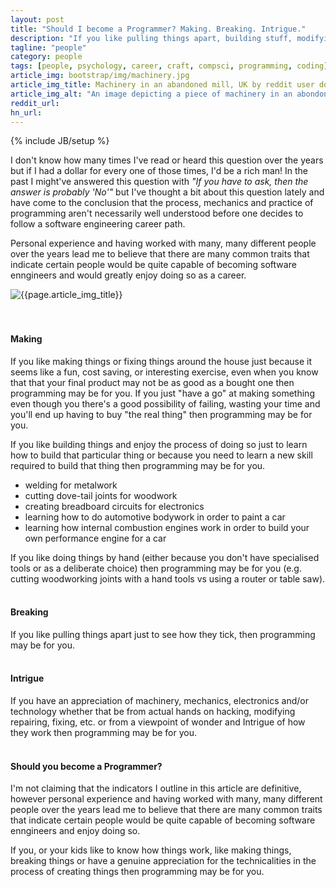 ```yaml
---
layout: post
title: "Should I become a Programmer? Making. Breaking. Intrigue."
description: "If you like pulling things apart, building stuff, modifying stuff or are good with your hands, then programming might be for you"
tagline: "people"
category: people
tags: [people, psychology, career, craft, compsci, programming, coding]
article_img: bootstrap/img/machinery.jpg
article_img_title: Machinery in an abandoned mill, UK by reddit user donebythehands
article_img_alt: "An image depicting a piece of machinery in an abondoned mill from the subreddit: MachinePorn"
reddit_url:
hn_url:
---
```

{% include JB/setup %}
<div class="intro">
  <div class="intro-txt">
  <p>
    I don't know how many times I've read or heard this question over the years but if I had a dollar for every one of those times, I'd be a rich man! In the past I might've answered this question with <i>"If you have to ask, then the answer is probably 'No'"</i> but I've thought a bit about this question lately and have come to the conclusion that the process, mechanics and practice of programming aren't necessarily well understood before one decides to follow a software engineering career path.
  </p>
  <p>
    Personal experience and having worked with many, many different people over the years lead me to believe that there are many common traits that indicate certain people would be quite capable of becoming software enngineers and would greatly enjoy doing so as a career.
  </p>
  </div>
<div class="intro-img-border">
<div class="intro-img-bevel">
<div class="intro-img">
<img class="article-image" alt="{{page.article_img_title}}" title="{{page.article_img_title}}" src="{{ASSET_PATH}}/{{page.article_img}}"/>
</div>
</div>
</div>
</div>
<br/>
<br/>


#### Making
If you like making things or fixing things around the house just because it seems like a fun, cost saving, or interesting exercise, even when you know that that your final product may not be as good as a bought one then programming may be for you. If you just "have a go" at making something even though you there's a good possibility of failing, wasting your time and you'll end up having to buy "the real thing" then programming may be for you.


If you like building things and enjoy the process of doing so just to learn how to build that particular thing or because you need to learn a new skill required to build that thing then programming may be for you.

 * welding for metalwork
 * cutting dove-tail joints for woodwork
 * creating breadboard circuits for electronics
 * learning how to do automotive bodywork in order to paint a car
 * learning how internal combustion engines work in order to build your own performance engine for a car

 
If you like doing things by hand (either because you don't have specialised tools or as a deliberate choice) then programming may be for you (e.g. cutting woodworking joints with a hand tools vs using a router or table saw).
<br/>
<br/>

#### Breaking
If you like pulling things apart just to see how they tick, then programming may be for you. 
<br/>
<br/>

#### Intrigue 
If you have an appreciation of machinery, mechanics, electronics and/or technology whether that be from actual hands on hacking, modifying repairing, fixing, etc. or from a viewpoint of wonder and Intrigue of how they work then programming may be for you. 
<br/>
<br/>


#### Should you become a Programmer?

I'm not claiming that the indicators I outline in this article are definitive, however personal experience and having worked with many, many different people over the years lead me to believe that there are many common traits that indicate certain people would be quite capable of becoming software enngineers and enjoy doing so.

If you, or your kids like to know how things work, like making things, breaking things or have a genuine appreciation for the technicalities in the process of creating things then programming may be for you.